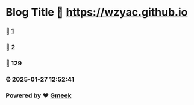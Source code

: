 # Blog Title :link: https://wzyac.github.io 
### :page_facing_up: [1](https://wzyac.github.io/tag.html) 
### :speech_balloon: 2 
### :hibiscus: 129 
### :alarm_clock: 2025-01-27 12:52:41 
### Powered by :heart: [Gmeek](https://github.com/Meekdai/Gmeek)
